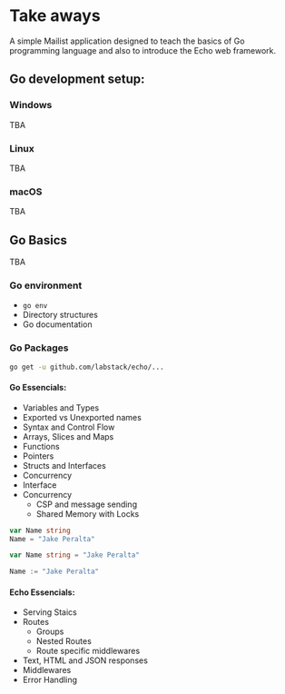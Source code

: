 # Take aways

A simple Mailist application designed to teach the basics of Go programming language and also to introduce the Echo web framework.

## Go development setup:

### Windows

TBA

### Linux

TBA

### macOS

TBA

## Go Basics

TBA

### Go environment

- `go env`
- Directory structures
- Go documentation

### Go Packages

```bash
go get -u github.com/labstack/echo/...
```

#### Go Essencials:

- Variables and Types
- Exported vs Unexported names
- Syntax and Control Flow
- Arrays, Slices and Maps
- Functions
- Pointers
- Structs and Interfaces
- Concurrency
- Interface
- Concurrency
  - CSP and message sending
  - Shared Memory with Locks

```go
var Name string
Name = "Jake Peralta"

var Name string = "Jake Peralta"

Name := "Jake Peralta"
```

#### Echo Essencials:

- Serving Staics
- Routes
  - Groups
  - Nested Routes
  - Route specific middlewares
- Text, HTML and JSON responses
- Middlewares
- Error Handling
